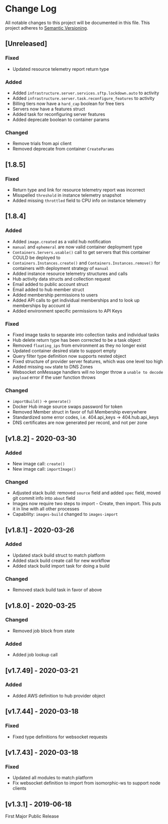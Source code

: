 # Change Log

All notable changes to this project will be documented in this file.
This project adheres to [Semantic Versioning](http://semver.org/).

## [Unreleased]

### Fixed

- Updated resource telemetry report return type

### Added

- Added `infrastructure.server.services.sftp.lockdown.auto` to activity
- Added `infrastructure.server.task.reconfigure_features` to activity
- Billing tiers now have a `hard_cap` boolean for free tiers
- Servers now have a features struct
- Added task for reconfiguring server features
- Added deprecate boolean to container params

### Changed

- Remove trials from api client
- Removed deprecate from container `CreateParams`

## [1.8.5]

### Fixed

- Return type and link for resource telemetry report was incorrect
- Misspelled `threshold` in instance telemetry snapshot
- Added missing `throttled` field to CPU info on instance telemetry

## [1.8.4]

### Added

- Added `image.created` as a valid hub notification
- `manual` and `ephemeral` are now valid container deployment type
- `Containers.Servers.usable()` call to get servers that this container COULD be deployed to
- `Containers.Instances.create()` and `Containers.Instances.remove()` for containers with deployment strategy of `manual`
- Added instance resource telemetry structures and calls
- Hub activity data structs and collection request
- Email added to public account struct
- Email added to hub member struct
- Added membership permissions to users
- Added API calls to get individual memberships and to look up memberships by account id
- Added environment specific permissions to API Keys

### Fixed

- Fixed image tasks to separate into collection tasks and individual tasks
- Hub delete return type has been corrected to be a task object
- Removed `floating_ips` from environment as they no longer exist
- Updated container desired state to support empty
- Query filter type definition now supports nested object
- Fixed structure of provider server features, which was one level too high
- Added missing `new` state to DNS Zones
- Websocket onMessage handlers will no longer throw a `unable to decode payload` error if the user function throws

### Changed

- `importBuild()` -> `generate()`
- Docker Hub image source swaps password for token
- Removed Member struct in favor of full Membership everywhere
- Standardized some error codes, i.e. 404.api_keys -> 404.hub.api_keys
- DNS certificates are now generated per record, and not per zone

## [v1.8.2] - 2020-03-30

### Added

- New image call: `create()`
- New image call: `importImage()`

### Changed

- Adjusted stack build: removed `source` field and added `spec` field, moved git commit info into `about` field
- Images now require two steps to import - Create, then import. This puts it in line with all other processes
- Capability: `images-build` changed to `images-import`

## [v1.8.1] - 2020-03-26

### Added

- Updated stack build struct to match platform
- Added stack build create call for new workflow
- Added stack build import task for doing a build

### Changed

- Removed stack build task in favor of above

## [v1.8.0] - 2020-03-25

### Changed

- Removed job block from state

### Added

- Added job lookup call

## [v1.7.49] - 2020-03-21

### Added

- Added AWS definition to hub provider object

## [v1.7.44] - 2020-03-18

### Fixed

- Fixed type definitions for websocket requests

## [v1.7.43] - 2020-03-18

### Fixed

- Updated all modules to match platform
- Fix websocket definition to import from isomorphic-ws to support node clients

## [v1.3.1] - 2019-06-18

First Major Public Release
